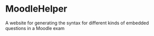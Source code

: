 # MoodleHelper
A website for generating the syntax for different kinds of embedded questions in a Moodle exam
